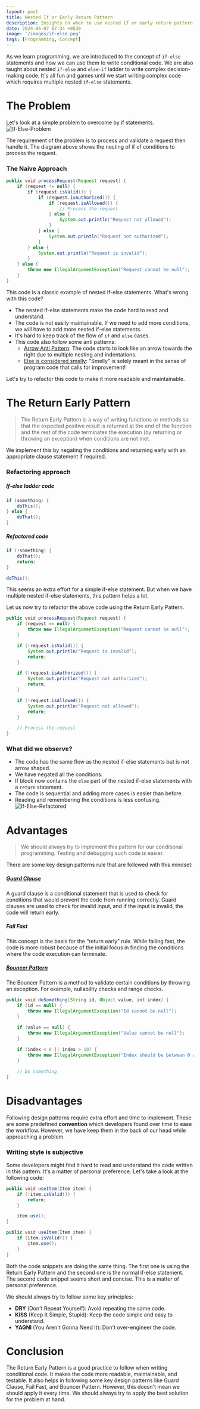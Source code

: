 ```yaml
---
layout: post
title: Nested If or Early Return Pattern
description: Insights on when to use nested if or early return pattern in your code.
date: 2024-06-07 07:34 +0530
image: '/images/if-else.png'
tags: [Programming, Concept]
---
```

As we learn programming, we are introduced to the concept of `if-else` statements and how we can use them to write conditional code. 
We are also taught about nested `if-else` and `else-if` ladder to write complex decision-making code. It's all fun and games until we start writing complex code which requires multiple nested `if-else` statements.

# The Problem
Let's look at a simple problem to overcome by if statements.
![If-Else-Problem](/images/post-assets/if-else-question.png)

The requirement of the problem is to process and validate a request then handle it. The diagram above shows the nesting of if of conditions to process the request.

### The Naive Approach
```java
public void processRequest(Request request) {
    if (request != null) {
        if (request.isValid()) {
            if (request.isAuthorized()) {
                if (request.isAllowed()) {
                    // Process the request
                } else {
                    System.out.println("Request not allowed");
                }
            } else {
                System.out.println("Request not authorized");
            }
        } else {
            System.out.println("Request is invalid");
        }
    } else {
        throw new IllegalArgumentException("Request cannot be null");
    }
}
```

This code is a classic example of nested if-else statements. What's wrong with this code?
* The nested if-else statements make the code hard to read and understand.
* The code is not easily maintainable. If we need to add more conditions, we will have to add more nested if-else statements.
* It's hard to keep track of the flow of `if` and `else` cases.
* This code also follow some anti patterns:
    * [Arrow Anti Pattern](https://wiki.c2.com/?ArrowAntiPattern): The code starts to look like an arrow towards the right due to multiple nesting and indentations.
    * [Else is considered smelly](https://wiki.c2.com/?ElseConsideredSmelly): "Smelly" is solely meant in the sense of program code that calls for improvement!

Let's try to refactor this code to make it more readable and maintainable.

# The Return Early Pattern
> The Return Early Pattern is a way of writing functions or methods so that the expected positive result is returned at the end of the function and the rest of the code terminates the execution (by returning or throwing an exception) when conditions are not met.

We implement this by negating the conditions and returning early with an appropriate clause statement if required.

### Refactoring approach
##### If-else ladder code
```java
if (something) {
    doThis();
} else {
    doThat();
}
```

##### Refactored code
```java
if (!something) {
    doThat();
    return;
}

doThis();
```
This seems an extra effort for a simple if-else statement. But when we have multiple nested if-else statements, this pattern helps a lot.

Let us now try to refactor the above code using the Return Early Pattern.
```java
public void processRequest(Request request) {
    if (request == null) {
        throw new IllegalArgumentException("Request cannot be null");
    }

    if (!request.isValid()) {
        System.out.println("Request is invalid");
        return;
    }

    if (!request.isAuthorized()) {
        System.out.println("Request not authorized");
        return;
    }

    if (!request.isAllowed()) {
        System.out.println("Request not allowed");
        return;
    }

    // Process the request
}
```

### What did we observe?
* The code has the same flow as the nested if-else statements but is not arrow shaped.
* We have negated all the conditions.
* If block now contains the `else` part of the nested if-else statements with a `return` statement.
* The code is sequential and adding more cases is easier than before.
* Reading and remembering the conditions is less confusing.
![If-Else-Refactored](/images/post-assets/if-happy-path.png)

# Advantages
> We should always try to implement this pattern for our conditional programming. Testing and debugging such code is easier.

There are some key design patterns rule that are followed with this mindset:
##### [Guard Clause](https://refactoring.guru/replace-nested-conditional-with-guard-clauses)
A guard clause is a conditional statement that is used to check for conditions that would prevent the code from running correctly. Guard clauses are used to check for invalid input, and if the input is invalid, the code will return early.

##### Fail Fast
This concept is the basis for the “return early” rule. While failing fast, the code is more robust because of the initial focus in finding the conditions where the code execution can terminate.

##### [Bouncer Pattern](https://wiki.c2.com/?BouncerPattern=)
The Bouncer Pattern is a method to validate certain conditions by throwing an exception. For example, nullability checks and range checks.
```java
public void doSomething(String id, Object value, int index) {
    if (id == null) {
        throw new IllegalArgumentException("Id cannot be null");
    }

    if (value == null) {
        throw new IllegalArgumentException("Value cannot be null");
    }
    
    if (index < 0 || index > 10) {
        throw new IllegalArgumentException("Index should be between 0 and 10");
    }

    // Do something
}
```

# Disadvantages
Following design patterns require extra effort and time to implement. These are some predefined **convention** which developers found over time to ease the workflow.
However, we have keep them in the back of our head while approaching a problem.

### Writing style is subjective
Some developers might find it hard to read and understand the code written in this pattern. It's a matter of personal preference.
Let's take a look at the following code:
```java
public void useItem(Item item) {
    if (!item.isValid()) {
        return;
    }

    item.use();
}
```

```java
public void useItem(Item item) {
    if (item.isValid()) {
        item.use();
    }
}
```

Both the code snippets are doing the same thing. The first one is using the Return Early Pattern and the second one is the normal if-else statement.
The second code snippet seems short and concise. This is a matter of personal preference.

We should always try to follow some key principles:
* **DRY** (Don't Repeat Yourself): Avoid repeating the same code.
* **KISS** (Keep It Simple, Stupid): Keep the code simple and easy to understand.
* **YAGNI** (You Aren't Gonna Need It): Don't over-engineer the code.

# Conclusion
The Return Early Pattern is a good practice to follow when writing conditional code. It makes the code more readable, maintainable, and testable. 
It also helps in following some key design patterns like Guard Clause, Fail Fast, and Bouncer Pattern. However, this doesn't mean we should apply it every time.
We should always try to apply the best solution for the problem at hand.